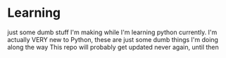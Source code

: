 # Learning
just some dumb stuff I'm making while I'm learning python currently.
I'm actually VERY new to Python, these are just some dumb things I'm doing along the way
This repo will probably get updated never again, until then
